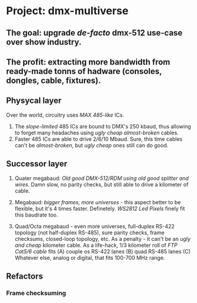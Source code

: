 # Project: dmx-multiverse

## The goal: upgrade *de-facto* dmx-512 use-case over show industry.

## The profit: extracting more bandwidth from ready-made tonns of hadware (consoles, dongles, cable, fixtures).

## Physycal layer 

Over the world, circuitry uses *MAX 485-like* ICs. 
1) The *slope-limited* 485 ICs are bound to DMX's 250 kbaud, thus allowing to forget many headaches using *ugly cheap almost-broken* cables.
2) Faster 485 ICs are able to drive 2/6/10 Mbaud. Sure, this time cables can't be *almost-broken*, but *ugly cheap* ones still can do good.

## Successor layer

1) Quater megabaud: *Old good DMX-512/RDM using old good splitter and wires.* Damn slow, no parity checks, but still able to drive a kilometer of cable.

2) Megabaud: *bigger frames, more universes* - this aspect better to be flexible, but it's 4 times faster. Definetely. *WS2812 Led Pixels* finely fit this baudrate too.

3) Quad/Octa megabaud - even more universes, full-duplex RS-422 topology (not half-duplex RS-485), sure parity checks, frame checksums, closed-loop topology, etc. As a penalty - it can't be an *ugly and cheap* kilometer cable. As a life-hack, 1/3 kilometer roll of *FTP Cat5/6 cable* fits (A) couple os RS-422 lanes (B) quad RS-485 lanes (C) Whatever else, analog or digital, that fits 100-700 MHz range. 

## Refactors
### Frame checksuming
